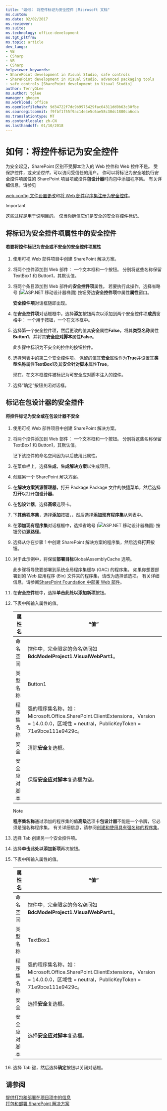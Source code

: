 ```yaml
---
title: "如何： 将控件标记为安全控件 |Microsoft 文档"
ms.custom: 
ms.date: 02/02/2017
ms.reviewer: 
ms.suite: 
ms.technology: office-development
ms.tgt_pltfrm: 
ms.topic: article
dev_langs:
- VB
- CSharp
- VB
- CSharp
helpviewer_keywords:
- SharePoint development in Visual Studio, safe controls
- SharePoint development in Visual Studio, advanced packaging tools
- safe controls [SharePoint development in Visual Studio]
author: TerryGLee
ms.author: tglee
manager: ghogen
ms.workload: office
ms.openlocfilehash: 9d34722f7dc9b9975429fac64311dd0b63c30fbe
ms.sourcegitcommit: f9fbf1f55f9ac14e4e5c6ae58c30dc1800ca6cda
ms.translationtype: MT
ms.contentlocale: zh-CN
ms.lasthandoff: 01/10/2018
---
```

# <a name="how-to-mark-controls-as-safe-controls"></a>如何：将控件标记为安全控件
  为安全起见，SharePoint 区别不受脚本注入的 Web 控件和 Web 控件不是。 受保护控件，或*安全控件*，可以访问受信任的用户。 你可以将标记为安全地执行安全控件项属性的 SharePoint 项目项或控件**包设计器**时向包中添加程序集。 有关详细信息，请参见  
  
 [web.config 文件设置更改](http://go.microsoft.com/fwlink/?LinkId=178965)和[将 Web 部件程序集注册为安全控件](http://go.microsoft.com/fwlink/?LinkId=171013)。  
  
> [!IMPORTANT]  
>  这些过程是用于说明目的。 仅当你确信它们是安全的安全将控件标记。  
  
## <a name="marking-safe-controls-in-the-safe-control-entries-property"></a>将标记为安全控件项属性中的安全控件  
  
#### <a name="to-mark-controls-as-safe-or-unsafe-in-the-safe-control-entries-property"></a>若要将控件标记为安全或不安全的安全控件项属性  
  
1.  使用可视 Web 部件项目中创建 SharePoint 解决方案。  
  
2.  将两个控件添加到 Web 部件： 一个文本框和一个按钮。 分别将这些名称保留 TextBox1 和 Button1，其默认值。  
  
3.  将两个条目添加到 Web 部件的**安全控件项**属性。 若要执行此操作，选择省略号 (![ASP.NET 移动设计器椭圆](../sharepoint/media/mwellipsis.gif "ASP.NET 移动设计器椭圆")) 按钮旁边**安全控件项**中属性**属性**窗口。  
  
     **安全控件项**对话框随即出现。  
  
4.  在**安全控件项**对话框框中，选择**添加**按钮两次以添加到两个安全控件项**成员**窗格中： 一个用于按钮，一个在文本框中。  
  
5.  选择第一个安全控件项，然后更改的值其**安全**属性**False**，将其**类型名称**属性**Button1**，并将其**安全应对脚本**属性**False**。  
  
     此步骤中标识为不安全的控件的按钮控件。  
  
6.  选择列表中的第二个安全控件项。 保留的值其**安全**属性作为**True**并设置其**类型名称**属性**TextBox1**及其**安全针对脚本**属性**True**。  
  
     现在，在文本框控件被标记为可安全应对脚本注入的控件。  
  
7.  选择“确定”按钮关闭对话框。  
  
## <a name="marking-safe-controls-in-the-package-designer"></a>标记在包设计器的安全控件  
  
#### <a name="to-mark-controls-as-safe-or-unsafe-in-the-package-designer"></a>将控件标记为安全或在包设计器不安全  
  
1.  使用可视 Web 部件项目中创建 SharePoint 解决方案。  
  
2.  将两个控件添加到 Web 部件： 一个文本框和一个按钮。 分别将这些名称保留 TextBox1 和 Button1，其默认值。  
  
     记下该控件的命名空间因为以后使用此属性。  
  
3.  在菜单栏上，选择**生成**，**生成解决方案**以生成项目。  
  
4.  创建另一个 SharePoint 解决方案。  
  
5.  在**解决方案资源管理器**，打开 Package.Package 文件的快捷菜单，然后选择**打开**以打开**包设计器**。  
  
6.  在**包设计器**，选择**高级**选项卡。  
  
7.  下**其他程序集**，选择**添加**按钮，，然后选择**添加现有程序集**从列表中。  
  
8.  在**添加现有程序集**对话框框中，选择省略号 (![ASP.NET 移动设计器椭圆](../sharepoint/media/mwellipsis.gif "ASP.NET 移动设计器椭圆")) 按钮旁边**源路径**。  
  
9. 选择从你在步骤 1 中创建 SharePoint 解决方案的程序集，然后选择**打开**按钮。  
  
10. 对于此示例中，将保留**部署目标**GlobalAssemblyCache 选项。  
  
     此步骤将导致要部署到系统全局程序集缓存 (GAC) 的程序集。 如果你想要部署到的 Web 应用程序 (Bin) 文件夹的程序集，请改为选择该选项。 有关详细信息，请参阅[SharePoint Foundation 中部署 Web 部件](http://go.microsoft.com/fwlink/?LinkId=177509)。  
  
11. 在**安全控件**框中，选择**单击此处以添加新项**按钮。  
  
12. 下表中所输入属性的值。  
  
    |属性名|“值”|  
    |-------------------|-----------|  
    |命名空间|控件中，完全限定的命名空间如**BdcModelProject1.VisualWebPart1**。|  
    |类型名称|Button1|  
    |程序集名称|强的程序集名称，如： Microsoft.Office.SharePoint.ClientExtensions，Version = 14.0.0.0，区域性 = neutral，PublicKeyToken = 71e9bce111e9429c。|  
    |安全|清除**安全**复选框。|  
    |安全应对脚本|保留**安全应对脚本**复选框为空。|  
  
    > [!NOTE]  
    >  **程序集名称**通过添加的程序集的值**高级**选项卡**包设计器**不能是一个令牌，它必须是强名称程序集。 有关详细信息，请参阅[创建和使用具有强名称的程序集](http://go.microsoft.com/fwlink/?LinkId=177513)。  
  
13. 选择 Tab 创建另一个安全控件项。  
  
14. 选择**单击此处以添加新项**再次按钮。  
  
15. 下表中所输入属性的值。  
  
    |属性名|“值”|  
    |-------------------|-----------|  
    |命名空间|控件中，完全限定的命名空间如**BdcModelProject1.VisualWebPart1**。|  
    |类型名称|TextBox1|  
    |程序集名称|强的程序集名称，如： Microsoft.Office.SharePoint.ClientExtensions，Version = 14.0.0.0，区域性 = neutral，PublicKeyToken = 71e9bce111e9429c。|  
    |安全|选择**安全**复选框。|  
    |安全应对脚本|选择**安全应对脚本**复选框。|  
  
16. 选择 Tab 键，然后选择**确定**按钮以关闭对话框。  
  
## <a name="see-also"></a>请参阅  
 [提供打包和部署在项目项中的信息](../sharepoint/providing-packaging-and-deployment-information-in-project-items.md)   
 [打包和部署 SharePoint 解决方案](../sharepoint/packaging-and-deploying-sharepoint-solutions.md)  
  
  